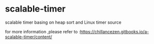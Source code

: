 # scalable-timer
scalable timer basing on heap sort and Linux timer source 

for more information ,please refer to :https://chillancezen.gitbooks.io/a-scalable-timer/content/
